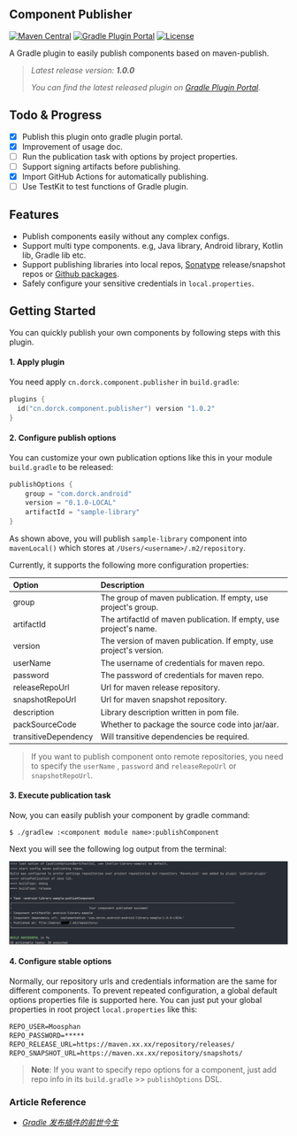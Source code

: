 ## Component Publisher

[![Maven Central](https://img.shields.io/maven-central/v/cn.dorck.android/component-publisher?style=flat-square)](https://search.maven.org/artifact/cn.dorck.android/component-publisher)  [![Gradle Plugin Portal](https://img.shields.io/gradle-plugin-portal/v/cn.dorck.component.publisher?style=flat-square)](https://plugins.gradle.org/plugin/cn.dorck.component.publisher)  [![License](https://img.shields.io/badge/license-apache2.0-blue?style=flat-square.svg)](https://opensource.org/licenses/Apache-2.0)

 A Gradle plugin to easily publish components based on maven-publish. 

> *Latest release version: **1.0.0***
>
> *You can find the latest released plugin on [Gradle Plugin Portal](https://plugins.gradle.org/plugin/cn.dorck.component.publisher).*

## Todo & Progress

- [x] Publish this plugin onto gradle plugin portal.
- [x] Improvement of usage doc.
- [ ] Run the publication task with options by project properties.
- [ ] Support signing artifacts before publishing.
- [x] Import GitHub Actions for automatically publishing.
- [ ] Use TestKit to test functions of Gradle plugin.

## Features

- Publish components easily without any complex configs.
- Support multi type components. e.g, Java library, Android library, Kotlin lib, Gradle lib etc.
- Support publishing libraries into local repos, [Sonatype](https://central.sonatype.org) release/snapshot repos or [Github packages](https://docs.github.com/en/packages).
- Safely configure your sensitive credentials in `local.properties`.

## Getting Started

You can quickly publish your own components by following steps with this plugin.
#### 1. Apply plugin

You need apply `cn.dorck.component.publisher` in `build.gradle`:

```kotlin
plugins {
  id("cn.dorck.component.publisher") version "1.0.2"
}
```

#### 2. Configure publish options

You can customize your own publication options like this in your module `build.gradle` to be released:

```kotlin
publishOptions {
    group = "com.dorck.android"
    version = "0.1.0-LOCAL"
    artifactId = "sample-library"
}
```

As shown above, you will publish `sample-library` component into `mavenLocal()` which stores at `/Users/<username>/.m2/repository`.

Currently, it supports the following more configuration properties:

| Option               | Description                                                  |
| :------------------- | :----------------------------------------------------------- |
| group                | The group of maven publication. If empty, use project's group. |
| artifactId           | The artifactId of maven publication. If empty, use project's name. |
| version              | The version of maven publication. If empty, use project's version. |
| userName             | The username of credentials for maven repo.                  |
| password             | The password of credentials for maven repo.                  |
| releaseRepoUrl       | Url for maven release repository.                            |
| snapshotRepoUrl      | Url for maven snapshot repository.                           |
| description          | Library description written in pom file.                     |
| packSourceCode       | Whether to package the source code into jar/aar.             |
| transitiveDependency | Will transitive dependencies be required.                    |

> If you want to publish component onto remote repositories, you need to specify the `userName` , `password` and `releaseRepoUrl` or `snapshotRepoUrl`.

#### 3. Execute publication task

Now, you can easily publish your component by gradle command:

```
$ ./gradlew :<component module name>:publishComponent
```

Next you will see the following log output from the terminal:

<img src="./arts/component_output.png" alt="component_output" style="zoom:50%;" />

#### 4. Configure stable options

Normally, our repository urls and credentials information are the same for different components. To prevent repeated configuration, a global default options properties file is supported here. You can just put your global properties in root project `local.properties` like this:

```properties
REPO_USER=Moosphan
REPO_PASSWORD=*****
REPO_RELEASE_URL=https://maven.xx.xx/repository/releases/
REPO_SNAPSHOT_URL=https://maven.xx.xx/repository/snapshots/
```

> **Note**: If you want to specify repo options for a component, just add repo info in its `build.gradle` >> `publishOptions` DSL.

### Article Reference

- [*Gradle 发布插件的前世今生*](https://dorck.cn/gradle/2022/08/20/component-publication-plugin/)
